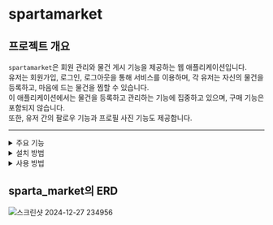 # spartamarket

## 프로젝트 개요

`spartamarket`은 회원 관리와 물건 게시 기능을 제공하는 웹 애플리케이션입니다.  
유저는 회원가입, 로그인, 로그아웃을 통해 서비스를 이용하며, 각 유저는 자신의 물건을 등록하고, 마음에 드는 물건을 찜할 수 있습니다.  
이 애플리케이션에서는 물건을 등록하고 관리하는 기능에 집중하고 있으며, 구매 기능은 포함되지 않습니다.  
또한, 유저 간의 팔로우 기능과 프로필 사진 기능도 제공합니다.

---
<details>
<summary>주요 기능</summary>

## 주요 기능

### 1. 회원 기능
- **회원가입 / 로그인 / 로그아웃**: 유저는 회원가입을 통해 계정을 생성하고 로그인하여 서비스를 이용할 수 있습니다. 비회원은 서비스를 이용할 수 없습니다.
- **유저 프로필 페이지**: 각 유저는 자신이 등록한 물건과 찜한 물건들을 프로필 페이지에서 확인할 수 있습니다.
- **팔로우 기능**: 유저는 다른 유저를 팔로우할 수 있으며, 팔로워 수와 팔로잉 수를 확인할 수 있습니다.
- **프로필 사진 기능**: 유저는 프로필 사진을 수정할 수 있으며, 기본 프로필 사진이 제공됩니다.

### 2. 게시 기능
- **물건 게시 및 관리**: 유저는 물건을 등록, 수정, 삭제할 수 있습니다.
- **물건 목록 및 디테일 페이지**: 물건 목록을 확인하고, 개별 물건에 대한 상세 정보를 볼 수 있습니다.
- **찜하기 기능**: 유저는 물건을 찜할 수 있으며, 찜한 물건은 찜수와 함께 표시됩니다.
- **물건 정렬**: 물건 목록을 최신순으로 정렬할 수 있습니다.

### 3. 해시태그 기능
- **해시태그 설정**: 유저는 각 물건에 해시태그를 설정할 수 있습니다.
- **해시태그 규칙**: 해시태그는 유일하고, 띄어쓰기 및 특수문자는 허용되지 않습니다. 중복된 해시태그는 등록할 수 없습니다.

</details>

<details>
<summary>설치 방법</summary>

## 설치 방법

### 리포지토리 클론
```
git clone https://github.com/seunghwan-jang4/spartamarket.git
cd spartamarket
```

### 가상 환경 설정
```
python -m venv venv
source venv/bin/activate  # macOS/Linux
venv\Scripts\activate     # Windows
```

### 필요한 패키지 설치
```
pip install -r requirements.txt
```


### 데이터베이스 마이그레이션
```
python manage.py migrate
```

### 서버 실행
```
python manage.py runserver
```
</details>

<details>
<summary>사용 방법</summary>
  
## 사용 방법
### 회원가입 및 로그인
/signup/ 페이지에서 회원가입을 하고, /login/ 페이지에서 로그인하여 시스템에 접근할 수 있습니다.

### 프로필 페이지
로그인 후 /profile/ 페이지에서 자신의 프로필을 확인하고, 프로필 사진을 수정할 수 있습니다.

### 물건 게시 및 관리
/add-item/ 페이지에서 새로운 물건을 등록하고, /items/ 페이지에서 물건 목록을 볼 수 있습니다.
각 물건은 찜하기 기능을 지원하며, 게시물 수정 및 삭제도 가능합니다.

### 정렬 기능
물건 목록 페이지에서 최신순으로 물건을 정렬할 수 있습니다.

### 해시태그 설정
물건 등록 시, 해시태그를 설정할 수 있으며, 해시태그는 띄어쓰기나 특수문자 없이 유일한 값으로 등록됩니다.

</details>

## sparta_market의 ERD 

![스크린샷 2024-12-27 234956](https://github.com/user-attachments/assets/ccb15e62-dc29-4ef7-9cfb-816191842771)

